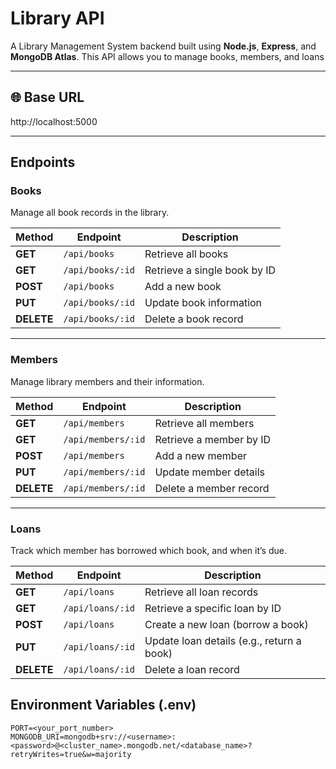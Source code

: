 # Library API

A Library Management System backend built using **Node.js**, **Express**, and **MongoDB Atlas**.
This API allows you to manage books, members, and loans

---

## 🌐 Base URL
http://localhost:5000

---

##  Endpoints

###  Books
Manage all book records in the library.

| Method | Endpoint        | Description              |
|--------|----------------|--------------------------|
| **GET**    | `/api/books`      | Retrieve all books           |
| **GET**    | `/api/books/:id`  | Retrieve a single book by ID |
| **POST**   | `/api/books`      | Add a new book               |
| **PUT**    | `/api/books/:id`  | Update book information      |
| **DELETE** | `/api/books/:id`  | Delete a book record         |

---

### Members
Manage library members and their information.

| Method | Endpoint          | Description              |
|--------|-------------------|--------------------------|
| **GET**    | `/api/members`     | Retrieve all members         |
| **GET**    | `/api/members/:id` | Retrieve a member by ID      |
| **POST**   | `/api/members`     | Add a new member             |
| **PUT**    | `/api/members/:id` | Update member details        |
| **DELETE** | `/api/members/:id` | Delete a member record       |

---

### Loans
Track which member has borrowed which book, and when it’s due.

| Method | Endpoint         | Description                 |
|--------|------------------|------------------------------|
| **GET**    | `/api/loans`      | Retrieve all loan records        |
| **GET**    | `/api/loans/:id`  | Retrieve a specific loan by ID   |
| **POST**   | `/api/loans`      | Create a new loan (borrow a book) |
| **PUT**    | `/api/loans/:id`  | Update loan details (e.g., return a book) |
| **DELETE** | `/api/loans/:id`  | Delete a loan record             |

## Environment Variables (.env)

```env
PORT=<your_port_number>
MONGODB_URI=mongodb+srv://<username>:<password>@<cluster_name>.mongodb.net/<database_name>?retryWrites=true&w=majority